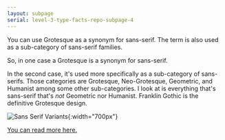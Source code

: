```yaml
---
layout: subpage
serial: level-3-type-facts-repo-subpage-4
---
```

You can use Grotesque as a synonym for sans-serif. The term is also used as a sub-category of sans-serif families.

So, in one case a Grotesque is a synonym for sans-serif.

In the second case, it's used more specifically as a sub-category of sans-serifs. Those categories are Grotesque, Neo-Grotesque, Geometric, and Humanist among some other sub-categories. I look at is everything that's sans-serif that's *not* Geometric nor Humanist. Franklin Gothic is the definitive Grotesque design.

![Sans Serif Variants]({{site.url}}/svg/classification-sans-variants.svg "Sans Serif Variants"){:width="700px"}

[You can read more here.]({{site.baseurl}}/type-3/poster/subpage1.html)
